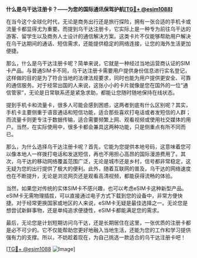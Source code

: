 **什么是乌干达注册卡？——为您的国际通讯保驾护航[[TG💪+ @esim1088](https://t.me/s/esim1088)]**

在当今这个全球化时代，无论是商务出行还是旅行探险，拥有一张合适的手机卡或流量卡都显得尤为重要。而提到乌干达注册卡，它实际上是一种专为前往乌干达的游客、留学生以及商务人士设计的通信解决方案。这类卡片不仅能够帮助用户解决在乌干达期间的通话、短信需求，还能提供稳定的网络连接，让您的海外生活更加便捷。

那么，什么是乌干达注册卡呢？简单来说，它就是一种经过当地运营商认证的SIM卡产品。与普通SIM卡不同，乌干达注册卡需要用户提供身份信息进行实名登记，这样做的目的是为了符合当地的法律法规要求，同时也能为用户提供更安全、可靠的通信服务。对于经常出国的人来说，这张小小的卡片就像是您在国外的一位“通信管家”，无论是日常联系还是紧急求助，都能让您随时随地保持在线状态。

提到手机卡和流量卡，很多人可能会感到困惑，这两者到底有什么区别呢？其实，手机卡主要侧重于语音通话和短信功能，适合那些喜欢打电话或者发短信的人群；而流量卡则更专注于数据传输，适合需要频繁上网、观看视频或使用社交媒体的用户。当然，在实际使用中，很多卡都会兼具这两种功能，只是侧重点有所不同而已。

那么，为什么选择乌干达注册卡呢？首先，它能为您提供本地号码，这意味着您可以像本地人一样拨打电话和发送短信，再也不用担心高昂的国际漫游费用了。其次，乌干达的移动网络覆盖范围广泛，无论是城市还是乡村，信号都非常稳定，这无疑为您的出行提供了极大的便利。此外，随着互联网的普及，乌干达的网络速度也在不断提升，无论是浏览网页还是观看高清视频，都能获得流畅的体验。

当然，如果您对传统的实体SIM卡不感兴趣，也可以考虑eSIM卡这种新型产品。eSIM卡无需物理插拔，可以直接通过电子方式下载到您的设备中，非常方便快捷。对于经常更换国家或地区的人来说，eSIM卡无疑是最佳选择之一。无论您是想尝试新鲜事物，还是单纯追求便捷性，eSIM卡都能满足您的需求。

最后，无论您是计划短期访问乌干达，还是长期居住在这里，一张优质的注册卡都是必不可少的。它不仅能帮助您更好地融入当地生活，还能为您的工作和学习提供强有力的支撑。所以，不妨趁着现在，为自己挑选一款适合的乌干达注册卡吧！

[[TG💪+ @esim1088](https://t.me/s/esim1088) ![Image](https://i.postimg.cc/4NQfJmqS/Snipaste-2025-05-13-00-14-12.png)]